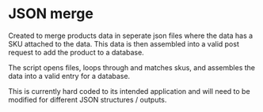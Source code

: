 # JSON merge

Created to merge products data in seperate json files where the data has a SKU attached to the data.  This data is then assembled into a valid post request to add the product to a database.

The script opens files, loops through and matches skus, and assembles the data into a valid entry for a database.

This is currently hard coded to its intended application and will need to be modified for different JSON structures / outputs.